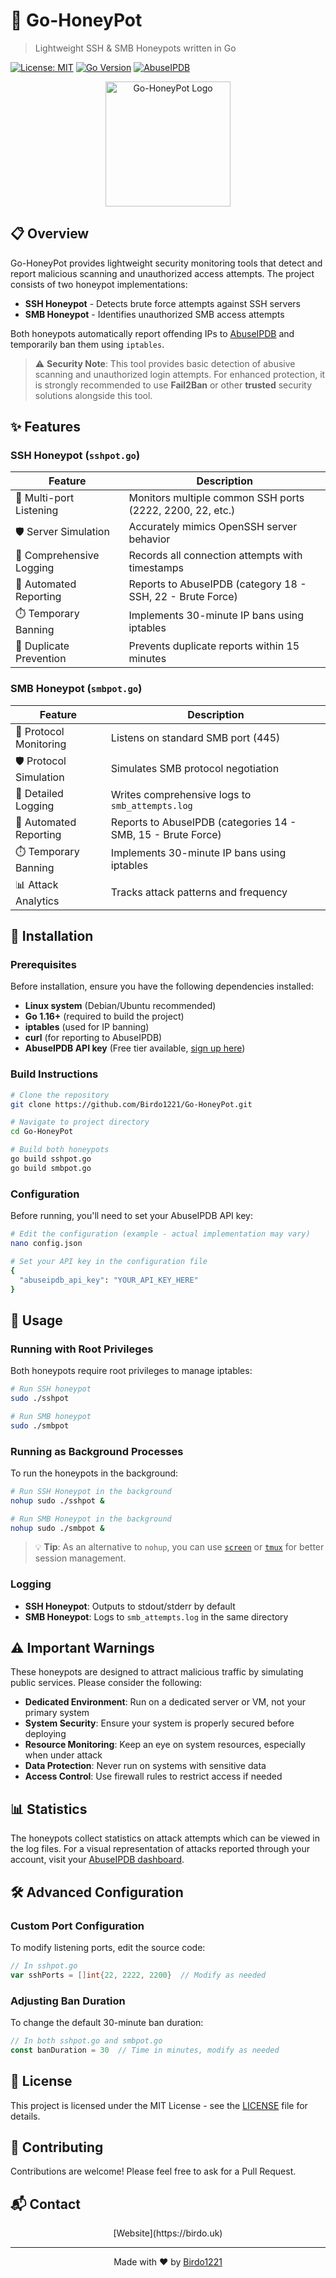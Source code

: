# 🍯 Go-HoneyPot

> Lightweight SSH & SMB Honeypots written in Go

[![License: MIT](https://img.shields.io/badge/License-MIT-yellow.svg)](https://opensource.org/licenses/MIT)
[![Go Version](https://img.shields.io/badge/Go-1.16%2B-blue)](https://golang.org/)
[![AbuseIPDB](https://img.shields.io/badge/Protected%20by-AbuseIPDB-green)](https://www.abuseipdb.com/user/137416)

<p align="center">
  <img src="https://raw.githubusercontent.com/Birdo1221/Go-HoneyPot/assets/honeypot-logo.png" alt="Go-HoneyPot Logo" width="200" height="200">
</p>

## 📋 Overview

Go-HoneyPot provides lightweight security monitoring tools that detect and report malicious scanning and unauthorized access attempts. The project consists of two honeypot implementations:

- **SSH Honeypot** - Detects brute force attempts against SSH servers
- **SMB Honeypot** - Identifies unauthorized SMB access attempts

Both honeypots automatically report offending IPs to [AbuseIPDB](https://www.abuseipdb.com/) and temporarily ban them using `iptables`.

> ⚠️ **Security Note**: This tool provides basic detection of abusive scanning and unauthorized login attempts. For enhanced protection, it is strongly recommended to use **Fail2Ban** or other **trusted** security solutions alongside this tool.

## ✨ Features

### SSH Honeypot (`sshpot.go`)

| Feature | Description |
|---------|-------------|
| 🔌 Multi-port Listening | Monitors multiple common SSH ports (2222, 2200, 22, etc.) |
| 🛡️ Server Simulation | Accurately mimics OpenSSH server behavior |
| 📝 Comprehensive Logging | Records all connection attempts with timestamps |
| 🚫 Automated Reporting | Reports to AbuseIPDB (category 18 - SSH, 22 - Brute Force) |
| ⏱️ Temporary Banning | Implements 30-minute IP bans using iptables |
| 🔄 Duplicate Prevention | Prevents duplicate reports within 15 minutes |

### SMB Honeypot (`smbpot.go`) 

| Feature | Description |
|---------|-------------|
| 🔌 Protocol Monitoring | Listens on standard SMB port (445) |
| 🛡️ Protocol Simulation | Simulates SMB protocol negotiation |
| 📝 Detailed Logging | Writes comprehensive logs to `smb_attempts.log` |
| 🚫 Automated Reporting | Reports to AbuseIPDB (categories 14 - SMB, 15 - Brute Force) |
| ⏱️ Temporary Banning | Implements 30-minute IP bans using iptables |
| 📊 Attack Analytics | Tracks attack patterns and frequency |

## 🔧 Installation

### Prerequisites

Before installation, ensure you have the following dependencies installed:

- **Linux system** (Debian/Ubuntu recommended)
- **Go 1.16+** (required to build the project)
- **iptables** (used for IP banning)
- **curl** (for reporting to AbuseIPDB)
- **AbuseIPDB API key** (Free tier available, [sign up here](https://www.abuseipdb.com/))

### Build Instructions

```bash
# Clone the repository
git clone https://github.com/Birdo1221/Go-HoneyPot.git

# Navigate to project directory
cd Go-HoneyPot

# Build both honeypots
go build sshpot.go
go build smbpot.go
```

### Configuration

Before running, you'll need to set your AbuseIPDB API key:

```bash
# Edit the configuration (example - actual implementation may vary)
nano config.json

# Set your API key in the configuration file
{
  "abuseipdb_api_key": "YOUR_API_KEY_HERE"
}
```

## 🚀 Usage

### Running with Root Privileges

Both honeypots require root privileges to manage iptables:

```bash
# Run SSH honeypot
sudo ./sshpot

# Run SMB honeypot
sudo ./smbpot
```

### Running as Background Processes

To run the honeypots in the background:

```bash
# Run SSH Honeypot in the background
nohup sudo ./sshpot &

# Run SMB Honeypot in the background
nohup sudo ./smbpot &
```

> 💡 **Tip**: As an alternative to `nohup`, you can use [`screen`](https://www.geeksforgeeks.org/screen-command-in-linux-with-examples/) or [`tmux`](https://github.com/tmux/tmux/wiki) for better session management.

### Logging

- **SSH Honeypot**: Outputs to stdout/stderr by default
- **SMB Honeypot**: Logs to `smb_attempts.log` in the same directory

## ⚠️ Important Warnings

These honeypots are designed to attract malicious traffic by simulating public services. Please consider the following:

- **Dedicated Environment**: Run on a dedicated server or VM, not your primary system
- **System Security**: Ensure your system is properly secured before deploying
- **Resource Monitoring**: Keep an eye on system resources, especially when under attack
- **Data Protection**: Never run on systems with sensitive data
- **Access Control**: Use firewall rules to restrict access if needed

## 📊 Statistics

The honeypots collect statistics on attack attempts which can be viewed in the log files. For a visual representation of attacks reported through your account, visit your [AbuseIPDB dashboard](https://www.abuseipdb.com/user/137416).

## 🛠️ Advanced Configuration

### Custom Port Configuration

To modify listening ports, edit the source code:

```go
// In sshpot.go
var sshPorts = []int{22, 2222, 2200}  // Modify as needed
```

### Adjusting Ban Duration

To change the default 30-minute ban duration:

```go
// In both sshpot.go and smbpot.go
const banDuration = 30  // Time in minutes, modify as needed
```

## 📄 License

This project is licensed under the MIT License - see the [LICENSE](LICENSE) file for details.

## 🤝 Contributing

Contributions are welcome! Please feel free to ask for a Pull Request.

## 📬 Contact
<p align="center">
[Website](https://birdo.uk)
</p>

---

<p align="center">
  Made with ❤️ by <a href="https://github.com/Birdo1221">Birdo1221</a>
</p>
